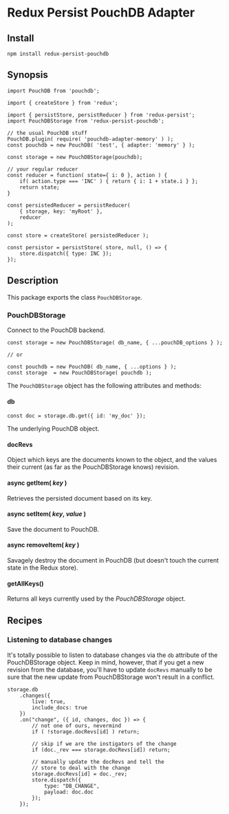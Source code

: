 # Redux Persist PouchDB Adapter

## Install

    npm install redux-persist-pouchdb

## Synopsis

    import PouchDB from 'pouchdb';

    import { createStore } from 'redux';

    import { persistStore, persistReducer } from 'redux-persist';
    import PouchDBStorage from 'redux-persist-pouchdb';

    // the usual PouchDB stuff
    PouchDB.plugin( require( 'pouchdb-adapter-memory' ) );
    const pouchdb = new PouchDB( 'test', { adapter: 'memory' } );

    const storage = new PouchDBStorage(pouchdb);

    // your regular reducer
    const reducer = function( state={ i: 0 }, action ) {
        if( action.type === 'INC' ) { return { i: 1 + state.i } };
        return state;
    }

    const persistedReducer = persistReducer(
        { storage, key: 'myRoot' },
        reducer
    );

    const store = createStore( persistedReducer );

    const persistor = persistStore( store, null, () => {
        store.dispatch({ type: INC });
    });

## Description

This package exports the class `PouchDBStorage`.

### PouchDBStorage

Connect to the PouchDB backend.

    const storage = new PouchDBStorage( db_name, { ...pouchDB_options } );

    // or

    const pouchdb = new PouchDB( db_name, { ...options } );
    const storage  = new PouchDBStorage( pouchdb );

The `PouchDBStorage` object has the following attributes and methods:

#### db

    const doc = storage.db.get({ id: 'my_doc' });

The underlying PouchDB object.

#### docRevs

Object which keys are the documents known to the object, and the values their
current (as far as the PouchDBStorage knows) revision.

#### async getItem( _key_ )

Retrieves the persisted document based on its key.

#### async setItem( _key_, _value_ )

Save the document to PouchDB.

#### async removeItem( _key_ )

Savagely destroy the document in PouchDB (but doesn't
touch the current state in the Redux store).

#### getAllKeys()

Returns all keys currently used by the _PouchDBStorage_ object.

## Recipes

### Listening to database changes  

It's totally possible to listen to database changes via the 
`db` attribute of the PouchDBStorage object. Keep in mind, however,
that if you get a new revision from the database, you'll have to
update `docRevs` manually to be sure that the new update from 
PouchDBStorage won't result in a conflict.

```
storage.db
    .changes({
        live: true,
        include_docs: true
    })
    .on("change", ({ id, changes, doc }) => {
        // not one of ours, nevermind
        if ( !storage.docRevs[id] ) return;

        // skip if we are the instigators of the change
        if (doc._rev === storage.docRevs[id]) return;

        // manually update the docRevs and tell the
        // store to deal with the change
        storage.docRevs[id] = doc._rev;
        store.dispatch({
            type: "DB_CHANGE",
            payload: doc.doc
        });
    });
```

